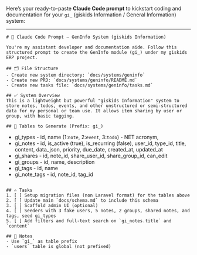 Here’s your ready-to-paste **Claude Code prompt** to kickstart coding and documentation for your `gi_` (giskids Information / General Information) system:

---

```
# 🧠 Claude Code Prompt – GenInfo System (giskids Information)

You're my assistant developer and documentation aide. Follow this structured prompt to create the GenInfo module (gi_) under my giskids ERP project.

## 🗂️ File Structure
- Create new system directory: `docs/systems/geninfo`
- Create new PRD: `docs/systems/geninfo/README.md`
- Create new tasks file: `docs/systems/geninfo/tasks.md`

## ✅ System Overview
This is a lightweight but powerful "giskids Information" system to store notes, todos, events, and other unstructured or semi-structured data for my personal or team use. It allows item sharing by user or group, with basic tagging.

## 🧱 Tables to Generate (Prefix: gi_)
```

* gi_types - id, name (1:`note`, 2:`event`, 3:`todo`) - NET acronym, 
* gi_notes - id, is_active (true), is_recurring (false), user_id, type_id, title, content, data_json, priority, due_date, created_at, updated_at
* gi_shares - id, note_id, share_user_id, share_group_id, can_edit
* gi_groups - id, name, description
* gi_tags - id, name
* gi_note_tags - id, note_id, tag_id

```

## ✍️ Tasks
1. [ ] Setup migration files (non Laravel format) for the tables above
2. [ ] Update main `docs/schema.md` to include this schema
3. [ ] Scaffold admin UI (optional)
4. [ ] Seeders with 3 fake users, 5 notes, 2 groups, shared notes, and tags, seed gi_types
5. [ ] Add filters and full-text search on `gi_notes.title` and `content`

## 🧠 Notes
- Use `gi_` as table prefix
- `users` table is global (not prefixed)




